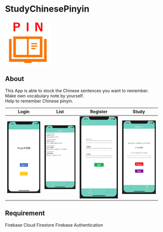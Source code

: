 # StudyChinesePinyin
<img src="images/Screenshots/icon.png" width=150>

## About
This App is able to stock the Chinese sentences you want to remember.<br>
Make own vocabulary note by yourself.<br>
Help to remember Chinese pinyin.<br>

|Login|List|Register|Study|
|:--:|:--:|:--:|:--:|
|<img src="images/Screenshots/screenshot1.png">|<img src="images/Screenshots/screenshot2.png">|<img src="images/Screenshots/screenshot3.png">|<img src="images/Screenshots/screenshot4.png">|

## Requirement
Firebase Cloud Firestore
Firebase Authentication

